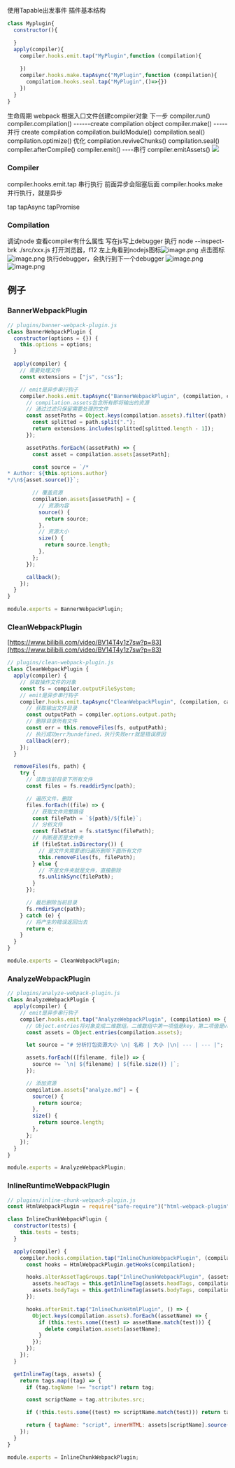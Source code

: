使用Tapable出发事件
插件基本结构
```javascript
class Myplugin{
  constructor(){

  }
  apply(compiler){
    compiler.hooks.emit.tap("MyPlugin",function (compilation){
      
    })
    compiler.hooks.make.tapAsync("MyPlugin",function (compilation){
      compilation.hooks.seal.tap("MyPlugin",()=>{})
    })
  }
}
```

生命周期
webpack 根据入口文件创建compiler对象
下一步
compiler.run()
compiler.compilation()   ------create compilation object
compiler.make() -----并行
create compilation
compilation.buildModule()
compilation.seal()
compilation.optimize() 优化
compilation.reviveChunks()
compilation.seal()
compiler.afterCompile()
compiler.emit() ----串行
compiler.emitAssets()
![](https://cdn.nlark.com/yuque/0/2022/jpeg/28823371/1671110327048-a9dc16b7-c81b-48fa-abf3-21d611f08796.jpeg#averageHue=%23fbf5f2&clientId=ub89d6429-d0db-4&from=paste&height=932&id=u99f6d316&originHeight=1863&originWidth=1225&originalType=url&ratio=1&rotation=0&showTitle=false&status=done&style=none&taskId=u8c883cd7-2724-41a2-9997-292b127f2b6&title=&width=613)
### Compiler

compiler.hooks.emit.tap   串行执行  前面异步会阻塞后面
compiler.hooks.make 并行执行，就是异步

tap
tapAsync
tapPromise
### Compilation

调试node
查看compiler有什么属性
写在js写上debugger
执行 node --inspect-brk ./src/xxx.js
打开浏览器，f12
左上角看到nodejs图标![image.png](https://cdn.nlark.com/yuque/0/2022/png/28823371/1671111455559-2c7c532f-95bf-4d5a-9c28-d86fd2c56a2d.png#averageHue=%23f5f8f2&clientId=ub89d6429-d0db-4&from=paste&height=144&id=ud4f91cb6&originHeight=180&originWidth=291&originalType=binary&ratio=1&rotation=0&showTitle=false&size=41148&status=done&style=none&taskId=u5b83a76d-ffe6-4440-aca9-870424a6dd6&title=&width=232.8)
点击图标
![image.png](https://cdn.nlark.com/yuque/0/2022/png/28823371/1671111562382-df12fb88-4dd3-4bae-a1ee-dc899b9281f5.png#averageHue=%23ededed&clientId=uc75d22a2-2d29-4&from=paste&height=485&id=u3152ea71&originHeight=606&originWidth=718&originalType=binary&ratio=1&rotation=0&showTitle=false&size=95491&status=done&style=none&taskId=ub114f3ef-bb4c-4d6b-865b-af570a3e6c7&title=&width=574.4)
执行debugger，会执行到下一个debugger
![image.png](https://cdn.nlark.com/yuque/0/2022/png/28823371/1671111545617-a9b398c7-5722-4cf2-9bed-ac3facc315f4.png#averageHue=%23dddcd4&clientId=uc75d22a2-2d29-4&from=paste&height=284&id=uc96d16d4&originHeight=567&originWidth=891&originalType=binary&ratio=1&rotation=0&showTitle=false&size=208034&status=done&style=none&taskId=ud041c44c-08f1-423f-a47c-26a73b2d737&title=&width=446)
![image.png](https://cdn.nlark.com/yuque/0/2022/png/28823371/1671111589897-ab28c8a3-3599-4d41-ad77-5b525ac12032.png#averageHue=%23d6dace&clientId=uc75d22a2-2d29-4&from=paste&height=268&id=ud4977fa1&originHeight=535&originWidth=1006&originalType=binary&ratio=1&rotation=0&showTitle=false&size=341301&status=done&style=none&taskId=uc537f840-b5d9-4be9-89d2-c180b0b53ae&title=&width=503)

## 例子
### BannerWebpackPlugin
```javascript
// plugins/banner-webpack-plugin.js
class BannerWebpackPlugin {
  constructor(options = {}) {
    this.options = options;
  }

  apply(compiler) {
    // 需要处理文件
    const extensions = ["js", "css"];

    // emit是异步串行钩子
    compiler.hooks.emit.tapAsync("BannerWebpackPlugin", (compilation, callback) => {
      // compilation.assets包含所有即将输出的资源
      // 通过过滤只保留需要处理的文件
      const assetPaths = Object.keys(compilation.assets).filter((path) => {
        const splitted = path.split(".");
        return extensions.includes(splitted[splitted.length - 1]);
      });

      assetPaths.forEach((assetPath) => {
        const asset = compilation.assets[assetPath];

        const source = `/*
* Author: ${this.options.author}
*/\n${asset.source()}`;

        // 覆盖资源
        compilation.assets[assetPath] = {
          // 资源内容
          source() {
            return source;
          },
          // 资源大小
          size() {
            return source.length;
          },
        };
      });

      callback();
    });
  }
}

module.exports = BannerWebpackPlugin;
```
### CleanWebpackPlugin
[https://www.bilibili.com/video/BV14T4y1z7sw?p=83](https://www.bilibili.com/video/BV14T4y1z7sw?p=83)
```javascript
// plugins/clean-webpack-plugin.js
class CleanWebpackPlugin {
  apply(compiler) {
    // 获取操作文件的对象
    const fs = compiler.outputFileSystem;
    // emit是异步串行钩子
    compiler.hooks.emit.tapAsync("CleanWebpackPlugin", (compilation, callback) => {
      // 获取输出文件目录
      const outputPath = compiler.options.output.path;
      // 删除目录所有文件
      const err = this.removeFiles(fs, outputPath);
      // 执行成功err为undefined，执行失败err就是错误原因
      callback(err);
    });
  }

  removeFiles(fs, path) {
    try {
      // 读取当前目录下所有文件
      const files = fs.readdirSync(path);

      // 遍历文件，删除
      files.forEach((file) => {
        // 获取文件完整路径
        const filePath = `${path}/${file}`;
        // 分析文件
        const fileStat = fs.statSync(filePath);
        // 判断是否是文件夹
        if (fileStat.isDirectory()) {
          // 是文件夹需要递归遍历删除下面所有文件
          this.removeFiles(fs, filePath);
        } else {
          // 不是文件夹就是文件，直接删除
          fs.unlinkSync(filePath);
        }
      });

      // 最后删除当前目录
      fs.rmdirSync(path);
    } catch (e) {
      // 将产生的错误返回出去
      return e;
    }
  }
}

module.exports = CleanWebpackPlugin;
```
### AnalyzeWebpackPlugin
```javascript
// plugins/analyze-webpack-plugin.js
class AnalyzeWebpackPlugin {
  apply(compiler) {
    // emit是异步串行钩子
    compiler.hooks.emit.tap("AnalyzeWebpackPlugin", (compilation) => {
      // Object.entries将对象变成二维数组。二维数组中第一项值是key，第二项值是value
      const assets = Object.entries(compilation.assets);

      let source = "# 分析打包资源大小 \n| 名称 | 大小 |\n| --- | --- |";

      assets.forEach(([filename, file]) => {
        source += `\n| ${filename} | ${file.size()} |`;
      });

      // 添加资源
      compilation.assets["analyze.md"] = {
        source() {
          return source;
        },
        size() {
          return source.length;
        },
      };
    });
  }
}

module.exports = AnalyzeWebpackPlugin;
```
### InlineRuntimeWebpackPlugin
```javascript
// plugins/inline-chunk-webpack-plugin.js
const HtmlWebpackPlugin = require("safe-require")("html-webpack-plugin");

class InlineChunkWebpackPlugin {
  constructor(tests) {
    this.tests = tests;
  }

  apply(compiler) {
    compiler.hooks.compilation.tap("InlineChunkWebpackPlugin", (compilation) => {
      const hooks = HtmlWebpackPlugin.getHooks(compilation);

      hooks.alterAssetTagGroups.tap("InlineChunkWebpackPlugin", (assets) => {
        assets.headTags = this.getInlineTag(assets.headTags, compilation.assets);
        assets.bodyTags = this.getInlineTag(assets.bodyTags, compilation.assets);
      });

      hooks.afterEmit.tap("InlineChunkHtmlPlugin", () => {
        Object.keys(compilation.assets).forEach((assetName) => {
          if (this.tests.some((test) => assetName.match(test))) {
            delete compilation.assets[assetName];
          }
        });
      });
    });
  }

  getInlineTag(tags, assets) {
    return tags.map((tag) => {
      if (tag.tagName !== "script") return tag;

      const scriptName = tag.attributes.src;

      if (!this.tests.some((test) => scriptName.match(test))) return tag;

      return { tagName: "script", innerHTML: assets[scriptName].source(), closeTag: true };
    });
  }
}

module.exports = InlineChunkWebpackPlugin;

```
